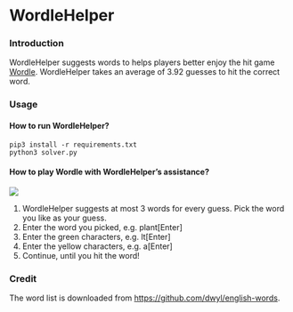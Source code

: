 # WordleHelper

### Introduction

WordleHelper suggests words to helps players better enjoy the hit game [Wordle](https://www.powerlanguage.co.uk/wordle/). WordleHelper takes an average of 3.92 guesses to hit the correct word.

### Usage

#### How to run WordleHelper?

```
pip3 install -r requirements.txt
python3 solver.py
```

#### How to play Wordle with WordleHelper’s assistance?

![](https://i.imgur.com/4U5qBKt.png)

1. WordleHelper suggests at most 3 words for every guess. Pick the word you like as your guess.
2. Enter the word you picked, e.g. plant[Enter]
3. Enter the green characters, e.g. lt[Enter]
4. Enter the yellow characters, e.g. a[Enter]
5. Continue, until you hit the word!

### Credit

The word list is downloaded from https://github.com/dwyl/english-words.